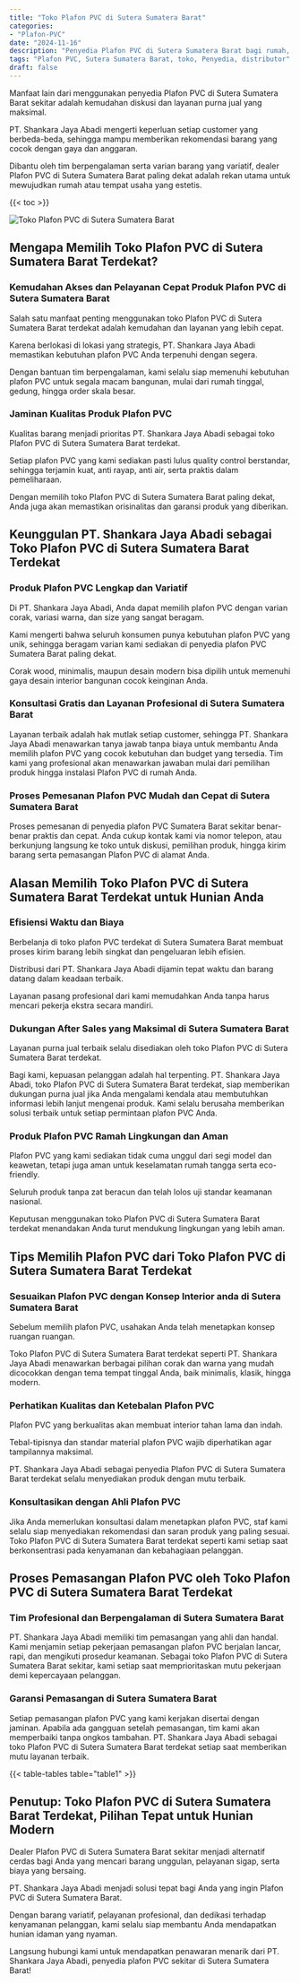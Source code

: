 ```yaml
---
title: "Toko Plafon PVC di Sutera Sumatera Barat"
categories: 
- "Plafon-PVC"
date: "2024-11-16"
description: "Penyedia Plafon PVC di Sutera Sumatera Barat bagi rumah, kantor, serta gerai. Produk berkualitas, beragam motif, variasi warna modern, dengan jasa pemasangan ditangani oleh tenaga ahli profesional serta garansi resmi!|Layanan penyediaan Plafon PVC di Sutera Sumatera Barat bagi kebutuhan hunian, perkantoran, atau ritel, dengan plafon berkualitas dan pemasangan oleh tim profesional dan garansi resmi.|Alternatif Plafon PVC di Sutera Sumatera Barat yang terpercaya untuk rumah, kantor, serta toko, bersama produk terbaik dan instalasi dikerjakan oleh tim berpengalaman dan jaminan resmi.|Distribusi Plafon PVC di Sutera Sumatera Barat bagi tempat tinggal, kantor, serta ritel, dengan material terbaik dan penempatan oleh tenaga ahli profesional, lengkap beserta garansi resmi.}"
tags: "Plafon PVC, Sutera Sumatera Barat, toko, Penyedia, distributor"
draft: false
---
```


Manfaat lain dari menggunakan penyedia Plafon PVC di Sutera Sumatera Barat sekitar adalah kemudahan diskusi dan layanan purna jual yang maksimal.

PT. Shankara Jaya Abadi mengerti keperluan setiap customer yang berbeda-beda, sehingga mampu memberikan rekomendasi barang yang cocok dengan gaya dan anggaran.

Dibantu oleh tim berpengalaman serta varian barang yang variatif, dealer Plafon PVC di Sutera Sumatera Barat paling dekat adalah rekan utama untuk mewujudkan rumah atau tempat usaha yang estetis.

{{< toc >}}

![Toko Plafon PVC di Sutera Sumatera Barat](/images/Plafon-PVC/Toko-Plafon-PVC-di-Sutera-Sumatera-Barat.png)


## Mengapa Memilih Toko Plafon PVC di Sutera Sumatera Barat Terdekat?

### Kemudahan Akses dan Pelayanan Cepat Produk Plafon PVC di Sutera Sumatera Barat

Salah satu manfaat penting menggunakan toko Plafon PVC di Sutera Sumatera Barat terdekat adalah kemudahan dan layanan yang lebih cepat.

Karena berlokasi di lokasi yang strategis, PT. Shankara Jaya Abadi memastikan kebutuhan plafon PVC Anda terpenuhi dengan segera.

Dengan bantuan tim berpengalaman, kami selalu siap memenuhi kebutuhan plafon PVC untuk segala macam bangunan, mulai dari rumah tinggal, gedung, hingga order skala besar.

### Jaminan Kualitas Produk Plafon PVC

Kualitas barang menjadi prioritas PT. Shankara Jaya Abadi sebagai toko Plafon PVC di Sutera Sumatera Barat terdekat.

Setiap plafon PVC yang kami sediakan pasti lulus quality control berstandar, sehingga terjamin kuat, anti rayap, anti air, serta praktis dalam pemeliharaan.

Dengan memilih toko Plafon PVC di Sutera Sumatera Barat paling dekat, Anda juga akan memastikan orisinalitas dan garansi produk yang diberikan.

## Keunggulan PT. Shankara Jaya Abadi sebagai Toko Plafon PVC di Sutera Sumatera Barat Terdekat

### Produk Plafon PVC Lengkap dan Variatif

Di PT. Shankara Jaya Abadi, Anda dapat memilih plafon PVC dengan varian corak, variasi warna, dan size yang sangat beragam.

Kami mengerti bahwa seluruh konsumen punya kebutuhan plafon PVC yang unik, sehingga beragam varian kami sediakan di penyedia plafon PVC Sumatera Barat paling dekat.

Corak wood, minimalis, maupun desain modern bisa dipilih untuk memenuhi gaya desain interior bangunan cocok keinginan Anda.

### Konsultasi Gratis dan Layanan Profesional di Sutera Sumatera Barat

Layanan terbaik adalah hak mutlak setiap customer, sehingga PT. Shankara Jaya Abadi menawarkan tanya jawab tanpa biaya untuk membantu Anda memilih plafon PVC yang cocok kebutuhan dan budget yang tersedia. Tim kami yang profesional akan menawarkan jawaban mulai dari pemilihan produk hingga instalasi Plafon PVC di rumah Anda.

### Proses Pemesanan Plafon PVC Mudah dan Cepat di Sutera Sumatera Barat

Proses pemesanan di penyedia plafon PVC Sumatera Barat sekitar benar-benar praktis dan cepat. Anda cukup kontak kami via nomor telepon, atau berkunjung langsung ke toko untuk diskusi, pemilihan produk, hingga kirim barang serta pemasangan Plafon PVC di alamat Anda.

## Alasan Memilih Toko Plafon PVC di Sutera Sumatera Barat Terdekat untuk Hunian Anda

### Efisiensi Waktu dan Biaya

Berbelanja di toko plafon PVC terdekat di Sutera Sumatera Barat membuat proses kirim barang lebih singkat dan pengeluaran lebih efisien.

Distribusi dari PT. Shankara Jaya Abadi dijamin tepat waktu dan barang datang dalam keadaan terbaik.

Layanan pasang profesional dari kami memudahkan Anda tanpa harus mencari pekerja ekstra secara mandiri.

### Dukungan After Sales yang Maksimal di Sutera Sumatera Barat

Layanan purna jual terbaik selalu disediakan oleh toko Plafon PVC di Sutera Sumatera Barat terdekat.

Bagi kami, kepuasan pelanggan adalah hal terpenting. PT. Shankara Jaya Abadi, toko Plafon PVC di Sutera Sumatera Barat terdekat, siap memberikan dukungan purna jual jika Anda mengalami kendala atau membutuhkan informasi lebih lanjut mengenai produk. Kami selalu berusaha memberikan solusi terbaik untuk setiap permintaan plafon PVC Anda.

### Produk Plafon PVC Ramah Lingkungan dan Aman

Plafon PVC yang kami sediakan tidak cuma unggul dari segi model dan keawetan, tetapi juga aman untuk keselamatan rumah tangga serta eco-friendly.

Seluruh produk tanpa zat beracun dan telah lolos uji standar keamanan nasional.

Keputusan menggunakan toko Plafon PVC di Sutera Sumatera Barat terdekat menandakan Anda turut mendukung lingkungan yang lebih aman.

## Tips Memilih Plafon PVC dari Toko Plafon PVC di Sutera Sumatera Barat Terdekat

### Sesuaikan Plafon PVC dengan Konsep Interior anda di Sutera Sumatera Barat

Sebelum memilih plafon PVC, usahakan Anda telah menetapkan konsep ruangan ruangan.

Toko Plafon PVC di Sutera Sumatera Barat terdekat seperti PT. Shankara Jaya Abadi menawarkan berbagai pilihan corak dan warna yang mudah dicocokkan dengan tema tempat tinggal Anda, baik minimalis, klasik, hingga modern.

### Perhatikan Kualitas dan Ketebalan Plafon PVC

Plafon PVC yang berkualitas akan membuat interior tahan lama dan indah.

Tebal-tipisnya dan standar material plafon PVC wajib diperhatikan agar tampilannya maksimal.

PT. Shankara Jaya Abadi sebagai penyedia Plafon PVC di Sutera Sumatera Barat terdekat selalu menyediakan produk dengan mutu terbaik.

### Konsultasikan dengan Ahli Plafon PVC

Jika Anda memerlukan konsultasi dalam menetapkan plafon PVC, staf kami selalu siap menyediakan rekomendasi dan saran produk yang paling sesuai. Toko Plafon PVC di Sutera Sumatera Barat terdekat seperti kami setiap saat berkonsentrasi pada kenyamanan dan kebahagiaan pelanggan.

## Proses Pemasangan Plafon PVC oleh Toko Plafon PVC di Sutera Sumatera Barat Terdekat

### Tim Profesional dan Berpengalaman di Sutera Sumatera Barat

PT. Shankara Jaya Abadi memiliki tim pemasangan yang ahli dan handal. Kami menjamin setiap pekerjaan pemasangan plafon PVC berjalan lancar, rapi, dan mengikuti prosedur keamanan. Sebagai toko Plafon PVC di Sutera Sumatera Barat sekitar, kami setiap saat memprioritaskan mutu pekerjaan demi kepercayaan pelanggan.

### Garansi Pemasangan di Sutera Sumatera Barat

Setiap pemasangan plafon PVC yang kami kerjakan disertai dengan jaminan. Apabila ada gangguan setelah pemasangan, tim kami akan memperbaiki tanpa ongkos tambahan. PT. Shankara Jaya Abadi sebagai toko Plafon PVC di Sutera Sumatera Barat terdekat setiap saat memberikan mutu layanan terbaik.

{{< table-tables table="table1" >}}

## Penutup: Toko Plafon PVC di Sutera Sumatera Barat Terdekat, Pilihan Tepat untuk Hunian Modern

Dealer Plafon PVC di Sutera Sumatera Barat sekitar menjadi alternatif cerdas bagi Anda yang mencari barang unggulan, pelayanan sigap, serta biaya yang bersaing.

PT. Shankara Jaya Abadi menjadi solusi tepat bagi Anda yang ingin Plafon PVC di Sutera Sumatera Barat.

Dengan barang variatif, pelayanan profesional, dan dedikasi terhadap kenyamanan pelanggan, kami selalu siap membantu Anda mendapatkan hunian idaman yang nyaman.

Langsung hubungi kami untuk mendapatkan penawaran menarik dari PT. Shankara Jaya Abadi, penyedia plafon PVC sekitar di Sutera Sumatera Barat!